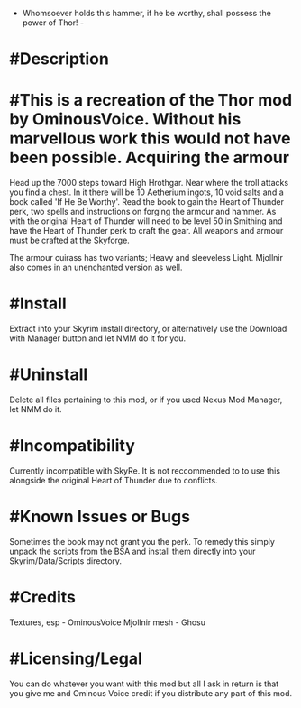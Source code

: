 - Whomsoever holds this hammer, if he be worthy, shall possess the power of Thor! -

#Description
===========
#This is a recreation of the Thor mod by OminousVoice. Without his marvellous work this would not have been possible.
Acquiring the armour
====================
Head up the 7000 steps toward High Hrothgar. Near where the troll attacks you find a chest. In it there will be 10 Aetherium ingots, 10 void salts and a book called 'If He Be Worthy'. Read the book to gain the Heart of Thunder perk, two spells and instructions on forging the armour and hammer. As with the original Heart of Thunder will need to be level 50 in Smithing and have the Heart of Thunder perk to craft the gear. All weapons and armour must be crafted at the Skyforge.

The armour cuirass has two variants; Heavy and sleeveless Light. Mjollnir also comes in an unenchanted version as well.


#Install
=======
Extract into your Skyrim install directory, or alternatively use the Download with Manager button and let NMM do it for you.

#Uninstall
=========
Delete all files pertaining to this mod, or if you used Nexus Mod Manager, let NMM do it.

#Incompatibility
===============
Currently incompatible with SkyRe. 
It is not reccommended to to use this alongside the original Heart of Thunder due to conflicts.

#Known Issues or Bugs
====================
Sometimes the book may not grant you the perk. To remedy this simply unpack the scripts from the BSA and install them directly into your Skyrim/Data/Scripts directory.

#Credits
=======
Textures, esp - OminousVoice
Mjollnir mesh - Ghosu

#Licensing/Legal
===============
You can do whatever you want with this mod but all I ask in return is that
you give me and Ominous Voice credit if you distribute any part of this mod.
